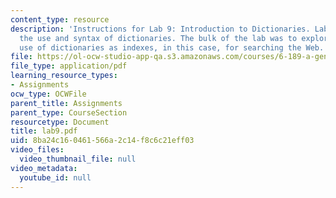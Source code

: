 ```yaml
---
content_type: resource
description: 'Instructions for Lab 9: Introduction to Dictionaries. Lab 9 covered
  the use and syntax of dictionaries. The bulk of the lab was to explore one common
  use of dictionaries as indexes, in this case, for searching the Web.'
file: https://ol-ocw-studio-app-qa.s3.amazonaws.com/courses/6-189-a-gentle-introduction-to-programming-using-python-january-iap-2008/8ba24c160461566a2c14f8c6c21eff03_lab9.pdf
file_type: application/pdf
learning_resource_types:
- Assignments
ocw_type: OCWFile
parent_title: Assignments
parent_type: CourseSection
resourcetype: Document
title: lab9.pdf
uid: 8ba24c16-0461-566a-2c14-f8c6c21eff03
video_files:
  video_thumbnail_file: null
video_metadata:
  youtube_id: null
---
```

